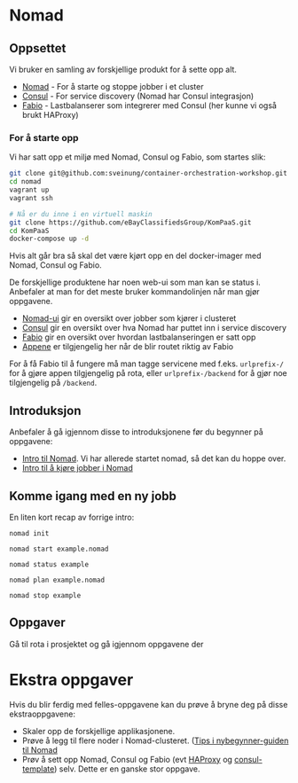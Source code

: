 Nomad
=====

Oppsettet
---------

Vi bruker en samling av forskjellige produkt for å sette opp alt.

 * [Nomad](https://www.nomadproject.io/) - For å starte og stoppe jobber i et cluster
 * [Consul](https://www.consul.io/) - For service discovery (Nomad har Consul integrasjon)
 * [Fabio](https://github.com/eBay/fabio) - Lastbalanserer som integrerer med Consul (her kunne vi også brukt HAProxy)


### For å starte opp

Vi har satt opp et miljø med Nomad, Consul og Fabio, som startes slik:

```bash
git clone git@github.com:sveinung/container-orchestration-workshop.git
cd nomad
vagrant up
vagrant ssh

# Nå er du inne i en virtuell maskin
git clone https://github.com/eBayClassifiedsGroup/KomPaaS.git
cd KomPaaS
docker-compose up -d
```

Hvis alt går bra så skal det være kjørt opp en del docker-imager med Nomad, Consul og Fabio.

De forskjellige produktene har noen web-ui som man kan se status i. Anbefaler
at man for det meste bruker kommandolinjen når man gjør oppgavene.

 * [Nomad-ui](http://localhost:8080/) gir en oversikt over jobber som kjører i clusteret
 * [Consul](http://localhost:8500/) gir en oversikt over hva Nomad har puttet inn i service discovery
 * [Fabio](http://localhost:9998/) gir en oversikt over hvordan lastbalanseringen er satt opp
 * [Appene](http://localhost:9999/) er tilgjengelig her når de blir routet riktig av Fabio

For å få Fabio til å fungere må man tagge servicene med f.eks. `urlprefix-/`
for å gjøre appen tilgjengelig på rota, eller `urlprefix-/backend` for å gjør
noe tilgjengelig på `/backend`.


Introduksjon
------------

Anbefaler å gå igjennom disse to introduksjonene før du begynner på oppgavene:

* [Intro til Nomad](https://www.nomadproject.io/intro/getting-started/running.html). Vi har allerede startet nomad, så det kan du hoppe over.
* [Intro til å kjøre jobber i Nomad](https://www.nomadproject.io/intro/getting-started/jobs.html)


Komme igang med en ny jobb
--------------------------

En liten kort recap av forrige intro:

```
nomad init

nomad start example.nomad

nomad status example

nomad plan example.nomad

nomad stop example
```

Oppgaver
--------

Gå til rota i prosjektet og gå igjennom oppgavene der


Ekstra oppgaver
===============

Hvis du blir ferdig med felles-oppgavene kan du prøve å bryne deg på disse ekstraoppgavene:

* Skaler opp de forskjellige applikasjonene.
* Prøve å legg til flere noder i Nomad-clusteret. ([Tips i nybegynner-guiden til Nomad](https://www.nomadproject.io/intro/getting-started/cluster.html)
* Prøv å sett opp Nomad, Consul og Fabio (evt [HAProxy](http://www.haproxy.org/) og [consul-template](https://github.com/hashicorp/consul-template)) selv. Dette er en ganske stor oppgave.


